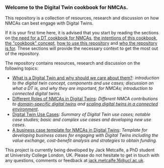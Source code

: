 ### Welcome to the Digital Twin cookbook for NMCAs. 

This repository is a collection of resources, research and discussion on how NMCAs can best engage with Digital Twins. 

If it is your first time here, it is advised that you start by reading the sections on [the need for a DT cookbook for NMCAs](why-we-need-a-DT-cookbook.md), [the intentions of this cookbook](cookbook-aims.md), [the "cookbook" concept](the-cookbook-concept.md), [how to use this repository](how-to-use-this-repository.md) and [who the repository is for](intended-audience.md). These sections will provide the necessary context to get the most out of the repository. 

The repository contains resources, research and discussion on the following topics: 
- [What is a Digital Twin and why should we care about them?](what-is-a-digital-twin/README.md): *introduction to the digital twin concept, components and use cases; discussion on what a DT is, and why they are important, for NMCAs; introduction to connected digital twins.*
- [Different Roles of NMCAs in Digital Twins](role-nmca-in-digital-twins/README.md): *Different NMCA contributions to [domain-specific digital twins](role-of-nmca-in-digital-twins/role-of-nmcas-in-domain-specific-digital-twins.md) and [scaling digital twins in a connected environment](role-of-nmca-in-digital-twins/role-of-nmcas-in-scaling-digital-twins.md)*.
- [Digital Twin Use Cases](digital-twin-use-cases/README.md): *Summary of Digital Twin use cases; notable case studies; basic and complex use cases and developing new use cases*.
- [A business case template for NMCAs in Digital Twins](nmca-digital-twin-business-case.md): *Template for developing business cases for engaging with Digital Twins including the value exchange, cost-benefit analysis and strategies to obtain funding.*

This project is currently being developed by Jack Metcalfe, a PhD student at University College London, UK. Please do not hesitate to get in touch with any questions, comments or feedback at jack.metcalfe.16@ucl.ac.uk. 






